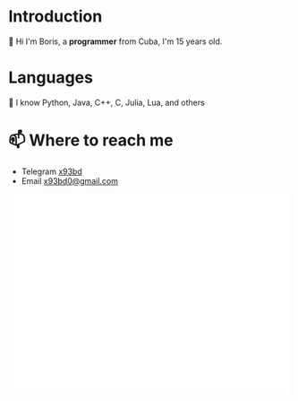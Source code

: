# Introduction
👋 Hi I'm Boris, a **programmer** from Cuba, I'm 15 years old.

# Languages
👀 I know Python, Java, C++, C, Julia, Lua, and others

# 📫 Where to reach me
- Telegram [x93bd](t.me/x93bd)
- Email x93bd0@gmail.com

![](https://raw.githubusercontent.com/x93bd0/cf-stats/main/output/light_card.svg#gh-dark-mode-only)
